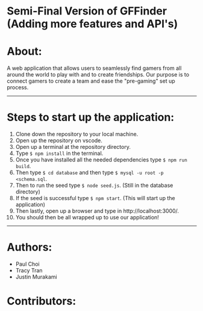 # Semi-Final Version of GFFinder (Adding more features and API's)

# About:
A web application that allows users to seamlessly find gamers from all around the world to play with and to create friendships. Our purpose is to connect gamers to create a team and ease the "pre-gaming" set up process.

------------------------------------

# Steps to start up the application:

  1. Clone down the repository to your local machine. 
  2. Open up the repository on vscode. 
  3. Open up a terminal at the repository directory.
  4. Type ```$ npm install``` in the terminal.
  5. Once you have installed all the needed dependencies type ```$ npm run build```.
  6. Then type ```$ cd database``` and then type ```$ mysql -u root -p <schema.sql```. 
  7. Then to run the seed type ```$ node seed.js```. (Still in the database directory)
  7. If the seed is successful type ```$ npm start```. (This will start up the application)
  8. Then lastly, open up a browser and type in http://localhost:3000/.
  9. You should then be all wrapped up to use our application!

------------------------------------

# Authors:
  - Paul Choi
  - Tracy Tran
  - Justin Murakami
  
# Contributors: 
